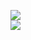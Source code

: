 [![](https://img.shields.io/badge/Made%20With-Github%20Spray-lightgrey.svg?style=for-the-badge&logo=github)](https://github.com/Annihil/github-spray#6766)  
[![](https://i.imgur.com/2DrTn0Z.gif)](https://github.com/Annihil/github-spray)